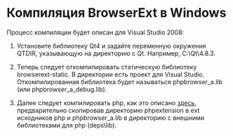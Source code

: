 ﻿Компиляция BrowserExt в Windows
===============================

Процесс компиляции будет описан для Visual Studio 2008:

1.  Установите библиотеку Qt4 и задайте переменную окружения
    QTDIR, указывающую на директорию с Qt. Например, С:\Qt\4.8.3.

2.  Теперь следует откомпилировать статическую библиотеку browserext-static.
    В директории есть проект для Visual Studio. Откомпилированная библиотека
    будет называться phpbrowser_a.lib (или phpbrowser_a_debug.lib).

3.  Далее следует компилировать php, как это описано 
    [здесь](https://wiki.php.net/internals/windows/stepbystepbuild),
    предварительно скопировав директорию phpextension в ext исходников php
    и phpbrowser_a.lib в директорию с внешними библиотеками для php
    (deps\lib).

